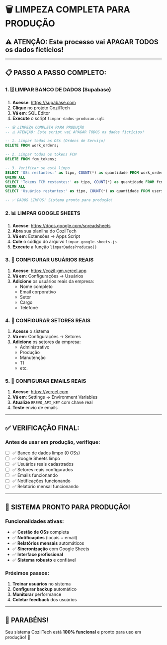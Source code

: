 # 🗑️ LIMPEZA COMPLETA PARA PRODUÇÃO

## ⚠️ **ATENÇÃO: Este processo vai APAGAR TODOS os dados fictícios!**

---

## 📋 **PASSO A PASSO COMPLETO:**

### **1. 🗄️ LIMPAR BANCO DE DADOS (Supabase)**

1. **Acesse**: https://supabase.com
2. **Clique** no projeto CozilTech
3. **Vá em**: SQL Editor
4. **Execute** o script `limpar-dados-producao.sql`:

```sql
-- 🗑️ LIMPEZA COMPLETA PARA PRODUÇÃO
-- ⚠️ ATENÇÃO: Este script vai APAGAR TODOS os dados fictícios!

-- 1. Limpar todas as OSs (Ordens de Serviço)
DELETE FROM work_orders;

-- 2. Limpar todos os tokens FCM
DELETE FROM fcm_tokens;

-- 3. Verificar se está limpo
SELECT 'OSs restantes:' as tipo, COUNT(*) as quantidade FROM work_orders
UNION ALL
SELECT 'Tokens FCM restantes:' as tipo, COUNT(*) as quantidade FROM fcm_tokens
UNION ALL
SELECT 'Usuários restantes:' as tipo, COUNT(*) as quantidade FROM users;

-- ✅ DADOS LIMPOS! Sistema pronto para produção!
```

### **2. 📊 LIMPAR GOOGLE SHEETS**

1. **Acesse**: https://docs.google.com/spreadsheets
2. **Abra** sua planilha do CozilTech
3. **Vá em**: Extensões → Apps Script
4. **Cole** o código do arquivo `limpar-google-sheets.js`
5. **Execute** a função `limparDadosProducao()`

### **3. 👥 CONFIGURAR USUÁRIOS REAIS**

1. **Acesse**: https://cozil-gm.vercel.app
2. **Vá em**: Configurações → Usuários
3. **Adicione** os usuários reais da empresa:
   - Nome completo
   - Email corporativo
   - Setor
   - Cargo
   - Telefone

### **4. 🔧 CONFIGURAR SETORES REAIS**

1. **Acesse** o sistema
2. **Vá em**: Configurações → Setores
3. **Adicione** os setores da empresa:
   - Administrativo
   - Produção
   - Manutenção
   - TI
   - etc.

### **5. 📧 CONFIGURAR EMAILS REAIS**

1. **Acesse**: https://vercel.com
2. **Vá em**: Settings → Environment Variables
3. **Atualize** `BREVO_API_KEY` com chave real
4. **Teste** envio de emails

---

## ✅ **VERIFICAÇÃO FINAL:**

### **Antes de usar em produção, verifique:**

- [ ] ✅ Banco de dados limpo (0 OSs)
- [ ] ✅ Google Sheets limpo
- [ ] ✅ Usuários reais cadastrados
- [ ] ✅ Setores reais configurados
- [ ] ✅ Emails funcionando
- [ ] ✅ Notificações funcionando
- [ ] ✅ Relatório mensal funcionando

---

## 🚀 **SISTEMA PRONTO PARA PRODUÇÃO!**

### **Funcionalidades ativas:**
- ✅ **Gestão de OSs** completa
- ✅ **Notificações** (locais + email)
- ✅ **Relatórios mensais** automáticos
- ✅ **Sincronização** com Google Sheets
- ✅ **Interface profissional**
- ✅ **Sistema robusto** e confiável

### **Próximos passos:**
1. **Treinar usuários** no sistema
2. **Configurar backup** automático
3. **Monitorar** performance
4. **Coletar feedback** dos usuários

---

## 🎉 **PARABÉNS!**

Seu sistema CozilTech está **100% funcional** e pronto para uso em produção! 🚀

